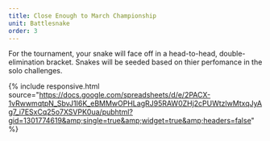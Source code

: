 ```yaml
---
title: Close Enough to March Championship
unit: Battlesnake
order: 3
---
```


For the tournament, your snake will face off in a head-to-head, double-elimination bracket. Snakes will be seeded based on thier perfomance in the solo challenges.

{% include responsive.html source="https://docs.google.com/spreadsheets/d/e/2PACX-1vRwwmqtpN_SbvJ1I6K_eBMMwOPHLagRJ95RAW0ZHj2cPUWtzlwMtxqJyAg7_i7ESxCq25o7XSVPK0ua/pubhtml?gid=1301774619&amp;single=true&amp;widget=true&amp;headers=false" %}
